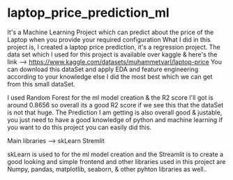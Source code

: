 # laptop_price_prediction_ml
It's a Machine Learning Project which can predict about the price of the Laptop when you provide your required configuration
What I did in this project is, I created a laptop price prediction, 
it's a regression project.
The data set which I used for this project is available over kaggle 
& here's the link --> https://www.kaggle.com/datasets/muhammetvarl/laptop-price
You can download this dataSet and apply EDA and feature engineering according to your knowledge else I did the most best which we can get from this small dataSet.

I used Random Forest for the ml model creation & the R2 score I'll got is around 0.8656
so overall its a good R2 score if we see this that the dataSet is not that huge.
The Prediction I am getting is also overall good & justable, you just need to have a good knowledge of python and machine learning if you want to do this project
you can easily did this.

Main libraries -->
skLearn 
Stremlit

skLearn is used to for the ml model creation and the Streamlit is to create a good looking and simple frontend
and other libraries used in this project are Numpy, pandas, matplotlib, seaborn, & other pyhton libraries as well..
